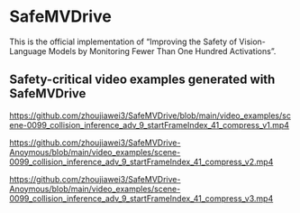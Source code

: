 # SafeMVDrive 
This is the official implementation of “Improving the Safety of Vision-Language Models by Monitoring Fewer Than One Hundred Activations”.

## Safety-critical video examples generated with SafeMVDrive


https://github.com/zhoujiawei3/SafeMVDrive/blob/main/video_examples/scene-0099_collision_inference_adv_9_startFrameIndex_41_compress_v1.mp4

https://github.com/zhoujiawei3/SafeMVDrive-Anoymous/blob/main/video_examples/scene-0099_collision_inference_adv_9_startFrameIndex_41_compress_v2.mp4

https://github.com/zhoujiawei3/SafeMVDrive-Anoymous/blob/main/video_examples/scene-0099_collision_inference_adv_9_startFrameIndex_41_compress_v3.mp4
